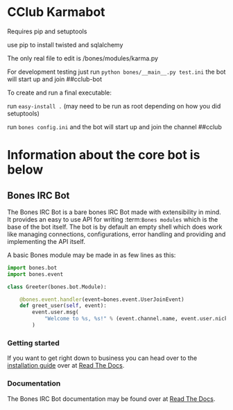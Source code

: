 # CClub Karmabot

Requires pip and setuptools

use pip to install twisted and sqlalchemy

The only real file to edit is /bones/modules/karma.py

For development testing just run ```python bones/__main__.py test.ini``` the bot will start up and join ##cclub-bot 

To create and run a final executable:

run ```easy-install .``` (may need to be run as root depending on how you did setuptools)

run ```bones config.ini``` and the bot will start up and join the channel ##cclub

Information about the core bot is below
======
## Bones IRC Bot
The Bones IRC Bot is a bare bones IRC Bot made with extensibility
in mind. It provides an easy to use API for writing :term:`Bones modules`
which is the base of the bot itself. The bot is by default an empty shell
which does work like managing connections, configurations, error handling
and providing and implementing the API itself.

A basic Bones module may be made in as few lines as this:

```python
import bones.bot
import bones.event

class Greeter(bones.bot.Module):

    @bones.event.handler(event=bones.event.UserJoinEvent)
    def greet_user(self, event):
        event.user.msg(
            "Welcome to %s, %s!" % (event.channel.name, event.user.nickname)
        )
```

### Getting started
If you want to get right down to business you can head over to the [installation guide][howto-install] over at [Read The Docs][docs].

### Documentation
The Bones IRC Bot documentation may be found over at [Read The Docs][docs].

[howto-install]: http://bones-irc-bot.readthedocs.org/en/latest/intro/installation.html
[docs]: http://bones-irc-bot.readthedocs.org/
